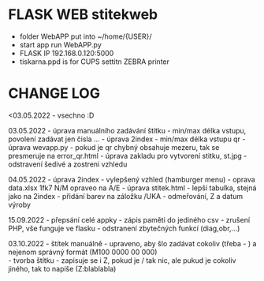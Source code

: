 # FLASK WEB stitekweb
- folder WebAPP put into ~/home/{USER}/
- start app run WebAPP.py
- FLASK IP 192.168.0.120:5000
- tiskarna.ppd is for CUPS settitn ZEBRA printer

# CHANGE LOG
<03.05.2022 - vsechno :D

03.05.2022 	- úprava manuálního zadávání štítku - min/max délka vstupu, povolení zadávat jen čisla ...
		- úprava 2index - min/max délka vstupu qr
		- úprava wevapp.py - pokud je qr chybný obsahuje mezeru, tak se presmeruje na error_qr.html
		- úprava zakladu pro vytvorení stitku, st.jpg - odstravení šedivé a zostreni vzhledu

04.05.2022 	- úprava 2index - vylepšený vzhled (hamburger menu)
		- oprava data.xlsx 1fk7 N/M opraveo na A/E
		- úprava stitek.html - lepší tabulka, stejná jako na 2index
		- přidání barev na záložku /UKA - odmeřování, Z a datum výroby
	
15.09.2022 	- přepsání celé appky 
		- zápis paměti do jediného csv
		- zrušení PHP, vše funguje ve flasku
		- odstranení zbytečných funkcí (diag,obr,...)

03.10.2022 	- štítek manuálně - upraveno, aby šlo zadávat cokoliv (třeba - ) a nejenom správný formát (M100 0000 00 000)   
		- tvorba štítku - zapisuje se i Z, pokud je / tak nic, ale pukud je cokoliv jiného, tak to napíše (Z:blablabla)
